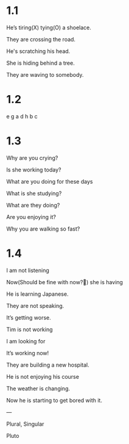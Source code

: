 # 1.1

He’s tiring(X) tying(O) a shoelace.

They are crossing the road.

He's scratching his head.

She is hiding behind	 a tree.

They are waving to somebody.

# 1.2

e g a d h b c

# 1.3

Why are you crying?

Is she working today?

What are you doing for these days

What is she studying?

What are they doing?

Are you enjoying it?

Why you are walking so fast?

# 1.4

I am not listening

Now(Should be fine with now?🤔) she is having

He is learning Japanese.

They are not speaking.

It’s getting worse.

Tim is not working

I am looking for

It’s working now!

They are building a new hospital.

He is not enjoying his course

The weather is changing.

Now he is starting to get bored with it.

—

Plural, Singular

Pluto
